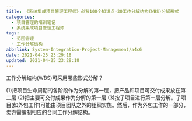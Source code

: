 ```yaml
---
title: 《系统集成项目管理工程师》必背100个知识点-30工作分解结构(WBS)分解形式
categories:
  - 项目管理的培训笔记
  - 系统集成项目管理工程师
tags:
  - 范围管理
  - 工作分解结构
abbrlink: System-Integration-Project-Management/a4c6
date: 2021-04-25 23:29:18
updated: 2021-04-25 23:29:18
---
```


工作分解结构(WBS)可采用哪些形式分解？

(1)把项目生命周期的各阶段作为分解的第一层，把产品和项目可交付成果放在第二层
(2)把主要可交付成果作为分解的第一层
(3)按子项目进行第一层分解。子项目(如外包工作)可能由项目团队之外的组织实施。然后，作为外包工作的一部分，卖方需编制相应的合同工作分解结构。
